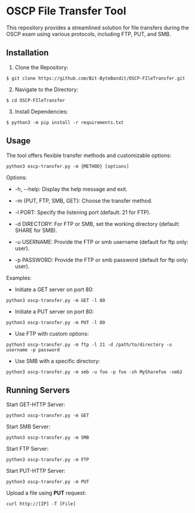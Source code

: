# OSCP File Transfer Tool

  

This repository provides a streamlined solution for file transfers during the OSCP exam using various protocols, including FTP, PUT, and SMB.

  

## Installation

  

1. Clone the Repository:

```
$ git clone https://github.com/Bit-ByteBandit/OSCP-FIleTransfer.git
```

2. Navigate to the Directory:

```
$ cd OSCP-FIleTransfer
```

3. Install Dependencies:

```
$ python3 -m pip install -r requirements.txt
```

## Usage

  

The tool offers flexible transfer methods and customizable options:

```
python3 oscp-transfer.py -m {METHOD} [options]
```

Options:

  

- -h, --help: Display the help message and exit.

- -m {PUT, FTP, SMB, GET}: Choose the transfer method.

- -l PORT: Specify the listening port (default: 21 for FTP).

- -d DIRECTORY: For FTP or SMB, set the working directory (default: SHARE for SMB).

- -u USERNAME: Provide the FTP or smb username (default for ftp only: user).

- -p PASSWORD: Provide the FTP or smb password (default for ftp only: user).

  

Examples:

  

- Initiate a GET server on port 80:

```
python3 oscp-transfer.py -m GET -l 80
```

- Initiate a PUT server on port 80:

```
python3 oscp-transfer.py -m PUT -l 80
```

- Use FTP with custom options:

```
python3 oscp-transfer.py -m ftp -l 21 -d /path/to/directory -u username -p password
```

- Use SMB with a specific directory:

```
python3 oscp-transfer.py -m smb -u foo -p foo -sh MySharefoo -smb2
```

## Running Servers

  

Start GET-HTTP Server:

```
python3 oscp-transfer.py -m GET
```

Start SMB Server:

```
python3 oscp-transfer.py -m SMB
```

Start FTP Server:

```
python3 oscp-transfer.py -m FTP
```

Start PUT-HTTP Server:

```
python3 oscp-transfer.py -m PUT
```
Upload a file using **PUT** request:

```
curl http://[IP] -T [File]
```

